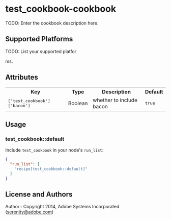 # test_cookbook-cookbook

TODO: Enter the cookbook description here.

## Supported Platforms

TODO: List your supported platfor

ms.

## Attributes

<table>
  <tr>
    <th>Key</th>
    <th>Type</th>
    <th>Description</th>
    <th>Default</th>
  </tr>
  <tr>
    <td><tt>['test_cookbook']['bacon']</tt></td>
    <td>Boolean</td>
    <td>whether to include bacon</td>
    <td><tt>true</tt></td>
  </tr>
</table>

## Usage

### test_cookbook::default

Include `test_cookbook` in your node's `run_list`:

```json
{
  "run_list": [
    "recipe[test_cookbook::default]"
  ]
}


```

## License and Authors

Author:: Copyright 2014, Adobe Systems Incorporated (<serenity@adobe.com>)
